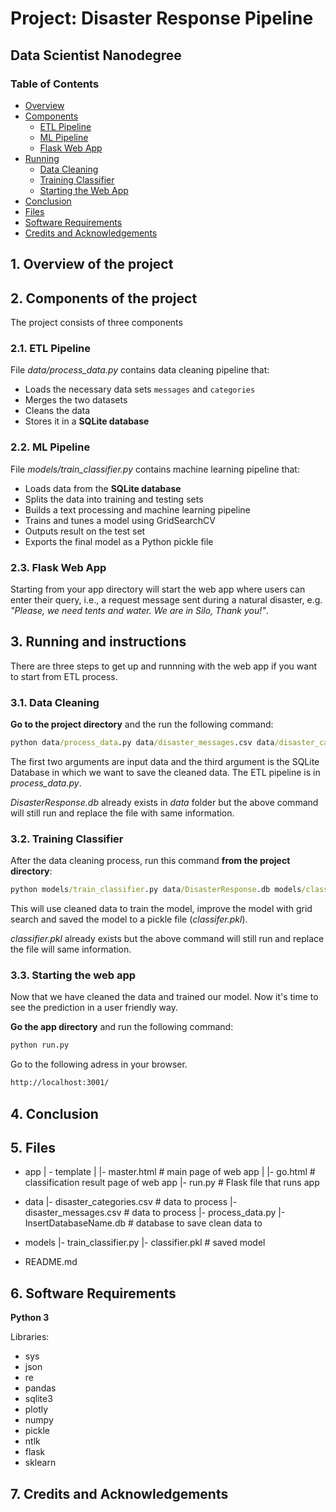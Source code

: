 # Project: Disaster Response Pipeline
## Data Scientist Nanodegree

### Table of Contents

- [Overview](#overview)
- [Components](#components)
  - [ETL Pipeline](#etl)
  - [ML Pipeline](#ml)
  - [Flask Web App](#flask)
- [Running](#run)
  - [Data Cleaning](#cleaning)
  - [Training Classifier](#training)
  - [Starting the Web App](#starting)
- [Conclusion](#conclusion)
- [Files](#files)
- [Software Requirements](#sw)
- [Credits and Acknowledgements](#credits)


<a id='overview'></a>
## 1. Overview of the project


<a id='components'></a>
## 2. Components of the project

The project consists of three components

<a id='etl'></a>
### 2.1. ETL Pipeline

File _data/process_data.py_ contains data cleaning pipeline that:
- Loads the necessary data sets `messages` and `categories` 
- Merges the two datasets
- Cleans the data
- Stores it in a **SQLite database**


<a id='ml'></a>
### 2.2. ML Pipeline

File _models/train_classifier.py_ contains machine learning pipeline that:
- Loads data from the **SQLite database**
- Splits the data into training and testing sets
- Builds a text processing and machine learning pipeline
- Trains and tunes a model using GridSearchCV
- Outputs result on the test set
- Exports the final model as a Python pickle file

<a id='flask'></a>
### 2.3. Flask Web App

Starting from your app directory will start the web app where users can enter their query, i.e., a request message sent during a natural disaster, e.g. _"Please, we need tents and water. We are in Silo, Thank you!"_.


<a id='run'></a>
## 3. Running and instructions

There are three steps to get up and runnning with the web app if you want to start from ETL process.

<a id='cleaning'></a>
### 3.1. Data Cleaning

**Go to the project directory** and the run the following command:

```bat
python data/process_data.py data/disaster_messages.csv data/disaster_categories.csv data/DisasterResponse.db
```
The first two arguments are input data and the third argument is the SQLite Database in which we want to save the cleaned data. The ETL pipeline is in _process_data.py_.

_DisasterResponse.db_ already exists in _data_ folder but the above command will still run and replace the file with same information. 

<a id='training'></a>
### 3.2. Training Classifier

After the data cleaning process, run this command **from the project directory**:

```bat
python models/train_classifier.py data/DisasterResponse.db models/classifier.pkl
```

This will use cleaned data to train the model, improve the model with grid search and saved the model to a pickle file (_classifer.pkl_).

_classifier.pkl_ already exists but the above command will still run and replace the file will same information.

<a id='starting'></a>
### 3.3. Starting the web app

Now that we have cleaned the data and trained our model. Now it's time to see the prediction in a user friendly way.

**Go the app directory** and run the following command:

```bat
python run.py
```

Go to the following adress in your browser.
```bat
http://localhost:3001/
```
    
<a id='conclusion'></a>
## 4. Conclusion



<a id='files'></a>
## 5. Files

- app
| - template
| |- master.html  # main page of web app
| |- go.html  # classification result page of web app
|- run.py  # Flask file that runs app

- data
|- disaster_categories.csv  # data to process 
|- disaster_messages.csv  # data to process
|- process_data.py
|- InsertDatabaseName.db   # database to save clean data to

- models
|- train_classifier.py
|- classifier.pkl  # saved model 

- README.md


<a id='sw'></a>
## 6. Software Requirements

**Python 3**

Libraries:
- sys
- json
- re
- pandas 
- sqlite3 
- plotly
- numpy 
- pickle
- ntlk
- flask
- sklearn




<a id='credits'></a>
## 7. Credits and Acknowledgements

